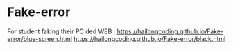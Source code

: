 # Fake-error
For student faking their PC ded
WEB : https://hailongcoding.github.io/Fake-error/blue-screen.html
      https://hailongcoding.github.io/Fake-error/black.html
